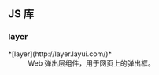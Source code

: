 ## JS 库

### layer
<dl>
<dt>*[layer](http://layer.layui.com/)*</dt> 
<dd>Web 弹出层组件，用于网页上的弹出框。<dd>
</dl>